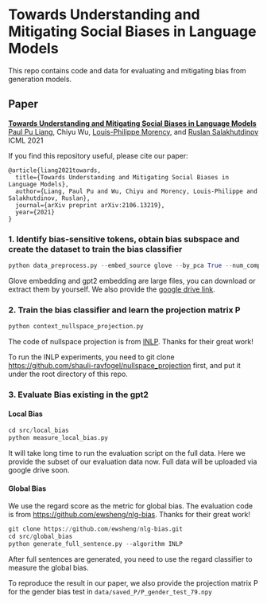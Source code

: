 # Towards Understanding and Mitigating Social Biases in Language Models

This repo contains code and data for evaluating and mitigating bias from generation models.


## Paper

[**Towards Understanding and Mitigating Social Biases in Language Models**](https://arxiv.org/pdf/2106.13219.pdf)<br>
[Paul Pu Liang](http://www.cs.cmu.edu/~pliang/), Chiyu Wu, [Louis-Philippe Morency](https://www.cs.cmu.edu/~morency/), and [Ruslan Salakhutdinov](https://www.cs.cmu.edu/~rsalakhu/)<br>
ICML 2021

If you find this repository useful, please cite our paper:
```
@article{liang2021towards,
  title={Towards Understanding and Mitigating Social Biases in Language Models},
  author={Liang, Paul Pu and Wu, Chiyu and Morency, Louis-Philippe and Salakhutdinov, Ruslan},
  journal={arXiv preprint arXiv:2106.13219},
  year={2021}
}
```

### 1. Identify bias-sensitive tokens, obtain bias subspace and create the dataset to train the bias classifier
```python
python data_preprocess.py --embed_source glove --by_pca True --num_components 5 --save_subspace False
```

Glove embedding and gpt2 embedding are large files, you can download or extract them by yourself. We also provide the [google drive link](https://drive.google.com/drive/folders/1up_8TC3_RxyDcmTrm9GKk1rU3dAt76ND?usp=sharing).

### 2. Train the bias classifier and learn the projection matrix P
```python
python context_nullspace_projection.py
```
The code of nullspace projection is from [INLP](https://github.com/shauli-ravfogel/nullspace_projection). Thanks for their great work!

To run the INLP experiments, you need to git clone https://github.com/shauli-ravfogel/nullspace_projection first, and put it under the root directory of this repo.

### 3. Evaluate Bias existing in the gpt2
#### Local Bias
```python
cd src/local_bias
python measure_local_bias.py
```

It will take long time to run the evaluation script on the full data. Here we provide the subset of our evaluation data now. Full data will be uploaded via google drive soon.

#### Global Bias

We use the regard score as the metric for global bias. The evaluation code is from https://github.com/ewsheng/nlg-bias. Thanks for their great work!

```python
git clone https://github.com/ewsheng/nlg-bias.git
cd src/global_bias
python generate_full_sentence.py --algorithm INLP
```

After full sentences are generated, you need to use the regard classifier to measure the global bias. 

To reproduce the result in our paper, we also provide the projection matrix P for the gender bias test in `data/saved_P/P_gender_test_79.npy`
